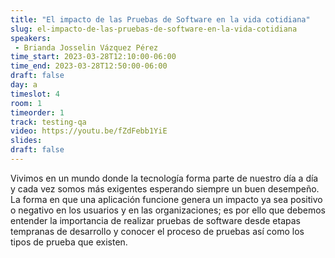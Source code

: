 ```yaml
---
title: "El impacto de las Pruebas de Software en la vida cotidiana"
slug: el-impacto-de-las-pruebas-de-software-en-la-vida-cotidiana
speakers:
 - Brianda Josselin Vázquez Pérez
time_start: 2023-03-28T12:10:00-06:00
time_end: 2023-03-28T12:50:00-06:00
draft: false
day: a
timeslot: 4
room: 1
timeorder: 1
track: testing-qa
video: https://youtu.be/fZdFebb1YiE
slides: 
draft: false
---
```


Vivimos en un mundo donde la tecnología forma parte de nuestro día a día y cada vez somos más exigentes esperando siempre un buen desempeño. La forma en que una aplicación funcione genera un impacto ya sea positivo o negativo en los usuarios y en las organizaciones; es por ello que debemos entender la importancia de realizar pruebas de software desde etapas tempranas de desarrollo y conocer el proceso de pruebas así como los tipos de prueba que existen.